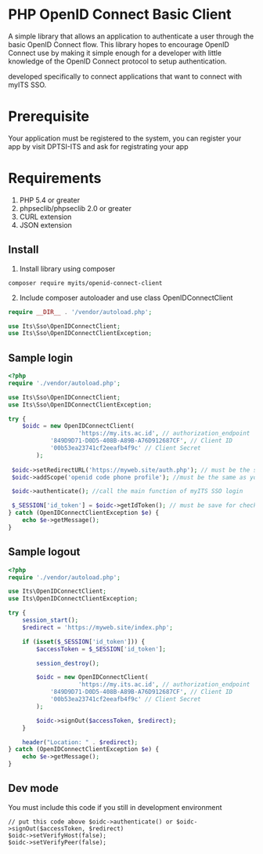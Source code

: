 PHP OpenID Connect Basic Client
========================
A simple library that allows an application to authenticate a user through the basic OpenID Connect flow.
This library hopes to encourage OpenID Connect use by making it simple enough for a developer with little knowledge of
the OpenID Connect protocol to setup authentication.

developed specifically to connect applications that want to connect with myITS SSO.

# Prerequisite #
Your application must be registered to the system, you can register your app by visit DPTSI-ITS and ask for registrating your app

# Requirements #
 1. PHP 5.4 or greater
 2. phpseclib/phpseclib 2.0 or greater
 3. CURL extension
 4. JSON extension

## Install ##
 1. Install library using composer
```
composer require myits/openid-connect-client
```
 2. Include composer autoloader and use class OpenIDConnectClient
```php
require __DIR__ . '/vendor/autoload.php';

use Its\Sso\OpenIDConnectClient;
use Its\Sso\OpenIDConnectClientException;
```
## Sample login ##
```php
<?php
require './vendor/autoload.php';

use Its\Sso\OpenIDConnectClient;
use Its\Sso\OpenIDConnectClientException;

try {
    $oidc = new OpenIDConnectClient(
                    'https://my.its.ac.id', // authorization_endpoint
		    '849D9D71-D0D5-408B-A89B-A76D912687CF', // Client ID
		    '00b53ea23741cf2eeafb4f9c' // Client Secret
		);
 
 $oidc->setRedirectURL('https://myweb.site/auth.php'); // must be the same as you registered
 $oidc->addScope('openid code phone profile'); //must be the same as you registered

 $oidc->authenticate(); //call the main function of myITS SSO login

 $_SESSION['id_token'] = $oidc->getIdToken(); // must be save for check session dan logout proccess
} catch (OpenIDConnectClientException $e) {
	echo $e->getMessage();
}
```

## Sample logout ##
```php
<?php
require './vendor/autoload.php';

use Its\OpenIDConnectClient;
use Its\OpenIDConnectClientException;

try {
    session_start();
    $redirect = 'https://myweb.site/index.php';

    if (isset($_SESSION['id_token'])) {
        $accessToken = $_SESSION['id_token'];

        session_destroy();

        $oidc = new OpenIDConnectClient(
                    'https://my.its.ac.id', // authorization_endpoint
		    '849D9D71-D0D5-408B-A89B-A76D912687CF', // Client ID
		    '00b53ea23741cf2eeafb4f9c' // Client Secret
		);

        $oidc->signOut($accessToken, $redirect);
    }

    header("Location: " . $redirect);
} catch (OpenIDConnectClientException $e) {
    echo $e->getMessage();
}
```

## Dev mode ##
You must include this code if you still in development environment
```
// put this code above $oidc->authenticate() or $oidc->signOut($accessToken, $redirect)
$oidc->setVerifyHost(false);
$oidc->setVerifyPeer(false);
```
